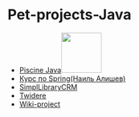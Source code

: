 # Pet-projects-Java
<ul>
  <li><a href="https://github.com/ncallie/42Project-PiscineJava">Piscine Java</a><img src="https://badge42.vercel.app/api/v2/cl35y53oe019509l7wzmgfla8/project/2562582" width="80"/> </li>
    <li><a href="https://github.com/ncallie/alishev">Курс по Spring(Наиль Алишев)</a></li>
    <li><a href="https://github.com/ncallie/SimplLibraryCRM">SimplLibraryCRM</a></li>
    <li><a href="https://github.com/ncallie/Twidere">Twidere</a></li>
    <li><a href="https://github.com/ncallie/wiki-project">Wiki-project</a></li>
</ul>
